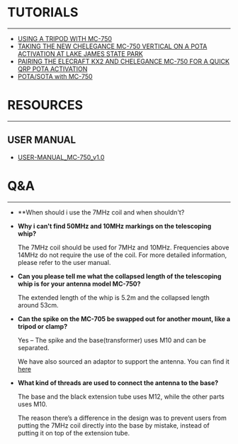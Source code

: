
# TUTORIALS
---
* [USING A TRIPOD WITH MC-750](https://www.youtube.com/watch?v=_aIkzSx7-eo)
* [TAKING THE NEW CHELEGANCE MC-750 VERTICAL ON A POTA ACTIVATION AT LAKE JAMES STATE PARK](https://qrper.com/2022/12/taking-the-new-chelegance-mc-750-vertical-on-a-pota-activation-at-lake-james-state-park/)
* [PAIRING THE ELECRAFT KX2 AND CHELEGANCE MC-750 FOR A QUICK QRP POTA ACTIVATION](https://qrper.com/2022/12/pairing-the-elecraft-kx2-and-chelegance-mc-750-for-a-quick-qrp-pota-activation/)
* [POTA/SOTA with MC-750](https://www.youtube.com/watch?v=KcVtL1oiwAM)

# RESOURCES
---
## USER MANUAL
* [USER-MANUAL_MC-750_v1.0](USER-MANUAL_MC-750_v1.0.pdf)

# Q&A
---

* **When should i use the 7MHz coil and when shouldn't?

* **Why i can't find 50MHz and 10MHz markings on the telescoping whip?**

    The 7MHz coil should be used for 7MHz and 10MHz. Frequencies above 14MHz do not require the use of the coil. For more detailed information, please refer to the user manual.

* **Can you please tell me what the collapsed length of the telescoping whip is for your antenna model MC-750?**

    The extended length of the whip is 5.2m and the collapsed length around 53cm.

* **Can the spike on the MC-705 be swapped out for another mount, like a tripod or clamp?**

    Yes – The spike and the base(transformer) uses M10 and can be separated.

    We have also sourced an adaptor to support the antenna. You can find it [here](https://chelegance.com/product/tripod-for-mc-750-and-jpc-12/)

* **What kind of threads are used to connect the antenna to the base?**

    The base and the black extension tube uses M12, while the other parts uses M10.

    The reason there’s a difference in the design was to prevent users from putting the 7MHz coil directly into the base by mistake, instead of putting it on top of the extension tube.
